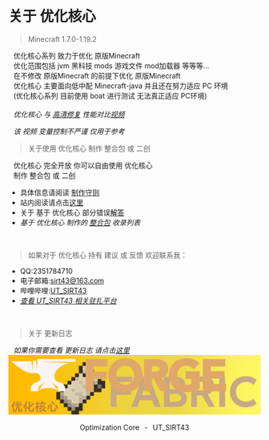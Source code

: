 # 关于 优化核心

> Minecraft 1.7.0-1.19.2

⠀优化核心系列 致力于优化 原版Minecraft  
⠀优化范围包括 jvm 黑科技 mods 游戏文件 mod加载器 等等等...  
⠀在不修改 原版Minecraft 的前提下优化 原版Minecraft  
⠀优化核心 主要面向低中配 Minecraft-java 并且还在努力适应 PC 环境  
⠀(优化核心系列 目前使用 boat 进行测试 无法真正适应 PC环境)  
⠀  
*⠀优化核心 与 [高清修复](https://www.optifine.net/home) 性能对比[视频](https://www.bilibili.com/video/BV1sV4y147Ka?spm_id_from=333.999.0.0)*

*⠀该 视频 变量控制不严谨 仅用于参考*

> 关于使用 优化核心 制作 整合包 或 二创

⠀优化核心 完全开放 你可以自由使用 优化核心  
⠀制作 整合包 或 二创  
- 具体信息请阅读 [制作守则](https://www.bilibili.com/read/cv17393418?spm_id_from=333.999.0.0)  
- 站内阅读请点击[这里](shz.md)
- 关于 基于 优化核心 部分错误[解答](jd.md)
- *基于 优化核心 制作的 [整合包](zhhb/lb.md) 收录列表*

⠀  

> 如果对于 优化核心 持有 建议 或 反馈 欢迎联系我：

- QQ:2351784710
- 电子邮箱:sirt43@163.com
- 哔哩哔哩:[UT_SIRT43](https://space.bilibili.com/438162245)
- *[查看 UT_SIRT43 相关驻扎平台](pt.md)*

⠀  

> 关于 更新日志

⠀*如果你需要查看 更新日志 请点击[这里](projects/markdown/index.md)*
![](image/asc.jpg)

<p align="center">Optimization Core⠀-⠀UT_SIRT43</p>